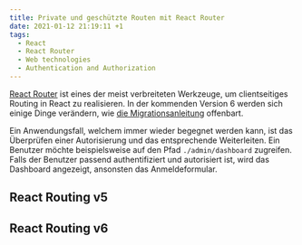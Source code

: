 ```yaml
---
title: Private und geschützte Routen mit React Router
date: 2021-01-12 21:19:11 +1
tags:
  - React
  - React Router
  - Web technologies
  - Authentication and Authorization
---
```


[React Router](https://reactrouter.com/) ist eines der meist verbreiteten Werkzeuge, um clientseitiges Routing in React zu realisieren. In der kommenden Version 6 werden sich einige Dinge verändern, wie [die Migrationsanleitung](https://github.com/ReactTraining/react-router/blob/dev/docs/advanced-guides/migrating-5-to-6.md) offenbart.

Ein Anwendungsfall, welchem immer wieder begegnet werden kann, ist das Überprüfen einer Autorisierung und das entsprechende Weiterleiten. Ein Benutzer möchte beispielsweise auf den Pfad `./admin/dashboard` zugreifen. Falls der Benutzer passend authentifiziert und autorisiert ist, wird das Dashboard angezeigt, ansonsten das Anmeldeformular.

## React Routing v5

## React Routing v6
